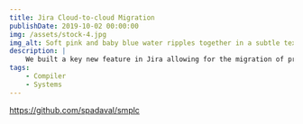 ```yaml
---
title: Jira Cloud-to-cloud Migration
publishDate: 2019-10-02 00:00:00
img: /assets/stock-4.jpg
img_alt: Soft pink and baby blue water ripples together in a subtle texture.
description: |
    We built a key new feature in Jira allowing for the migration of projects between instances.
tags:
    - Compiler
    - Systems
---
```

https://github.com/spadaval/smplc